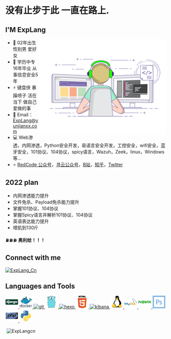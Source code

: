 # 没有止步于此 一直在路上.

## I'M ExpLang

<img align="right" alt="GIF" src="https://raw.githubusercontent.com/devSouvik/devSouvik/master/gif3.gif" width="400"/>

* 👴 02年出生 性别男 爱好女
* 📖 学历中专 16年毕业 从事信息安全5年
* ⚡️ 键盘侠 暴躁喷子 活在当下 做自己爱做的事
* 💬 Email：ExpLang@yunjianxx.com
* 💻 Web渗透，内网渗透，Python安全开发，易语言安全开发，工控安全，wifi安全，蓝牙安全，101协议、104协议，spicy语言，Wazuh，Zeek，linux，Windows等...
* ⭐ [RedCode 公众号](http://mp.weixin.qq.com/profile?src=3&timestamp=1642735141&ver=1&signature=ddk4V-MtkklOYprrut2sH8LrAzl*mcpLDGUvw9iLlpfC9dm5Y*c6y4ZEfd2uhfUkIrJtEqKr53BUYxZm02DUVA==)，[寻云公众号](https://mp.weixin.qq.com/profile?src=3&timestamp=1642735114&ver=1&signature=XH47vvrgf2BpNUWQZt-*uWNsRT5qlUwQdN4BAjBNqAdzJHfD1XjBedUqH2-6qzrtTz6pi61sKEmBwBoa2KmEKA==)，[B站](https://space.bilibili.com/392628031)，[知乎](https://www.zhihu.com/people/ren-fa-48)，[Twitter](https://twitter.com/ExpLang_Cn)

## 2022 plan

* 内网渗透能力提升
* 文件免杀、Payload免杀能力提升
* 掌握101协议、104协议
* 掌握Spicy语言并解析101协议、104协议
* 英语表达能力提升
* 增肌到130斤

⛽️⛽️⛽️ **奥利给！！！**

## Connect with me

<p align="left"> <a href="https://twitter.com/ExpLang_Cn" target="blank"><img src="https://img.shields.io/twitter/follow/ExpLang_Cn?logo=twitter&style=for-the-badge" alt="ExpLang_Cn" /></a></p>

## Languages and Tools

<p align="left"> <a href="https://www.djangoproject.com/" target="_blank" rel="noreferrer"> <img src="https://raw.githubusercontent.com/devicons/devicon/master/icons/django/django-original.svg" alt="django" width="40" height="40"/> </a> <a href="https://www.docker.com/" target="_blank" rel="noreferrer"> <img src="https://raw.githubusercontent.com/devicons/devicon/master/icons/docker/docker-original-wordmark.svg" alt="docker" width="40" height="40"/> </a> <a href="https://git-scm.com/" target="_blank" rel="noreferrer"> <img src="https://www.vectorlogo.zone/logos/git-scm/git-scm-icon.svg" alt="git" width="40" height="40"/> </a> <a href="https://golang.org" target="_blank" rel="noreferrer"> <img src="https://raw.githubusercontent.com/devicons/devicon/master/icons/go/go-original.svg" alt="go" width="40" height="40"/> </a> <a href="hexo.io/" target="_blank" rel="noreferrer"> <img src="https://www.vectorlogo.zone/logos/hexoio/hexoio-icon.svg" alt="hexo" width="40" height="40"/> </a> <a href="https://www.w3.org/html/" target="_blank" rel="noreferrer"> <img src="https://raw.githubusercontent.com/devicons/devicon/master/icons/html5/html5-original-wordmark.svg" alt="html5" width="40" height="40"/> </a> <a href="https://www.elastic.co/kibana" target="_blank" rel="noreferrer"> <img src="https://www.vectorlogo.zone/logos/elasticco_kibana/elasticco_kibana-icon.svg" alt="kibana" width="40" height="40"/> </a> <a href="https://www.linux.org/" target="_blank" rel="noreferrer"> <img src="https://raw.githubusercontent.com/devicons/devicon/master/icons/linux/linux-original.svg" alt="linux" width="40" height="40"/> </a> <a href="https://www.mysql.com/" target="_blank" rel="noreferrer"> <img src="https://raw.githubusercontent.com/devicons/devicon/master/icons/mysql/mysql-original-wordmark.svg" alt="mysql" width="40" height="40"/> </a> <a href="https://www.nginx.com" target="_blank" rel="noreferrer"> <img src="https://raw.githubusercontent.com/devicons/devicon/master/icons/nginx/nginx-original.svg" alt="nginx" width="40" height="40"/> </a> <a href="https://www.photoshop.com/en" target="_blank" rel="noreferrer"> <img src="https://raw.githubusercontent.com/devicons/devicon/master/icons/photoshop/photoshop-line.svg" alt="photoshop" width="40" height="40"/> </a> <a href="https://www.php.net" target="_blank" rel="noreferrer"> <img src="https://raw.githubusercontent.com/devicons/devicon/master/icons/php/php-original.svg" alt="php" width="40" height="40"/> </a> <a href="https://www.python.org" target="_blank" rel="noreferrer"> <img src="https://raw.githubusercontent.com/devicons/devicon/master/icons/python/python-original.svg" alt="python" width="40" height="40"/> </a> </p>

<p>&nbsp;<img align="center" src="https://github-readme-stats.vercel.app/api?username=ExpLangcn&show_icons=true&locale=en" alt="ExpLangcn" /></p>
